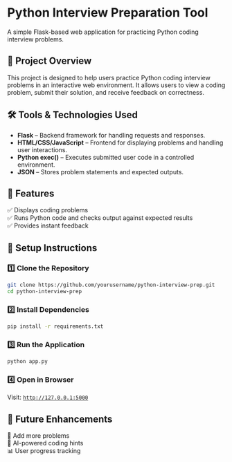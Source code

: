 # Python Interview Preparation Tool

A simple Flask-based web application for practicing Python coding interview problems.

## 📌 Project Overview
This project is designed to help users practice Python coding interview problems in an interactive web environment. It allows users to view a coding problem, submit their solution, and receive feedback on correctness.

## 🛠️ Tools & Technologies Used
- **Flask** – Backend framework for handling requests and responses.
- **HTML/CSS/JavaScript** – Frontend for displaying problems and handling user interactions.
- **Python exec()** – Executes submitted user code in a controlled environment.
- **JSON** – Stores problem statements and expected outputs.

## 🚀 Features
✅ Displays coding problems  
✅ Runs Python code and checks output against expected results  
✅ Provides instant feedback  

## 📖 Setup Instructions

### 1️⃣ Clone the Repository  
```bash
git clone https://github.com/yourusername/python-interview-prep.git
cd python-interview-prep
```

### 2️⃣ Install Dependencies  
```bash
pip install -r requirements.txt
```

### 3️⃣ Run the Application  
```bash
python app.py
```

### 4️⃣ Open in Browser  
Visit: [`http://127.0.0.1:5000`](http://127.0.0.1:5000)

## 🔮 Future Enhancements  
🚀 Add more problems  
🧠 AI-powered coding hints  
📊 User progress tracking  
